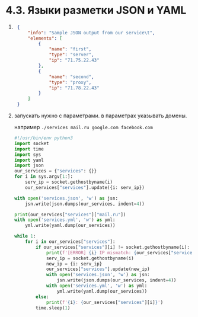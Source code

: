 # 4.3. Языки разметки JSON и YAML


1. ```json
    {
        "info": "Sample JSON output from our service\t",
        "elements": [
            {
                "name": "first",
                "type": "server",
                "ip": "71.75.22.43"
            },
            {
                "name": "second",
                "type": "proxy",
                "ip": "71.78.22.43"
            }
        ]
    }
    ```
   
2. запускать нужно с параметрами. в параметрах указывать домены. 
 
    например   ```./services mail.ru google.com facebook.com```
    ```python
    #!/usr/bin/env python3
    import socket
    import time
    import sys
    import yaml
    import json
    our_services = {"services": {}}
    for i in sys.argv[1:]:
        serv_ip = socket.gethostbyname(i)
        our_services["services"].update({i: serv_ip})
    
    with open('services.json', 'w') as jsn:
        jsn.write(json.dumps(our_services, indent=4))
    
    print(our_services["services"]["mail.ru"])
    with open('services.yml', 'w') as yml:
        yml.write(yaml.dump(our_services))
    
    while 1:
        for i in our_services["services"]:
            if our_services["services"][i] != socket.gethostbyname(i):
                print(f'[ERROR] {i} IP mismatch: {our_services["services"][i]} {socket.gethostbyname(i)}')
                serv_ip = socket.gethostbyname(i)
                new_ip = {i: serv_ip}
                our_services["services"].update(new_ip)
                with open('services.json', 'w') as jsn:
                    jsn.write(json.dumps(our_services, indent=4))
                with open('services.yml', 'w') as yml:
                    yml.write(yaml.dump(our_services))
            else:
                print(f'{i}: {our_services["services"][i]}')
            time.sleep(1)
    ```